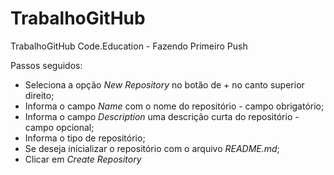 # TrabalhoGitHub
TrabalhoGitHub Code.Education - Fazendo Primeiro Push

Passos seguidos:
* Seleciona a opção *New Repository* no botão de + no canto superior direito;
* Informa o campo *Name* com o nome do repositório - campo obrigatório;
* Informa o campo *Description* uma descrição curta do repositório - campo opcional;
* Informa o tipo de repositório;
* Se deseja inicializar o repositório com o arquivo *README.md*;
* Clicar em *Create Repository*
